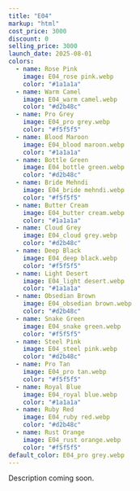 ```yaml
---
title: "E04"
markup: "html"
cost_price: 3000
discount: 0
selling_price: 3000
launch_date: 2025-08-01
colors:
  - name: Rose Pink
    image: E04_rose pink.webp
    color: "#1a1a1a"
  - name: Warm Camel
    image: E04_warm camel.webp
    color: "#d2b48c"
  - name: Pro Grey
    image: E04_pro grey.webp
    color: "#f5f5f5"
  - name: Blood Maroon
    image: E04_blood maroon.webp
    color: "#1a1a1a"
  - name: Bottle Green
    image: E04_bottle green.webp
    color: "#d2b48c"
  - name: Bride Mehndi
    image: E04_bride mehndi.webp
    color: "#f5f5f5"
  - name: Butter Cream
    image: E04_butter cream.webp
    color: "#1a1a1a"
  - name: Cloud Grey
    image: E04_cloud grey.webp
    color: "#d2b48c"
  - name: Deep Black
    image: E04_deep black.webp
    color: "#f5f5f5"
  - name: Light Desert
    image: E04_light desert.webp
    color: "#1a1a1a"
  - name: Obsedian Brown
    image: E04_obsedian brown.webp
    color: "#d2b48c"
  - name: Snake Green
    image: E04_snake green.webp
    color: "#f5f5f5"
  - name: Steel Pink
    image: E04_steel pink.webp
    color: "#d2b48c"
  - name: Pro Tan
    image: E04_pro tan.webp
    color: "#f5f5f5"
  - name: Royal Blue
    image: E04_royal blue.webp
    color: "#1a1a1a"
  - name: Ruby Red
    image: E04_ruby red.webp
    color: "#d2b48c"
  - name: Rust Orange
    image: E04_rust orange.webp
    color: "#f5f5f5"
default_color: E04_pro grey.webp
---
```


Description coming soon.
